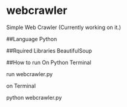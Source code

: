 # webcrawler
Simple Web Crawler (Currently working on it.)

##Language
Python

##Rquired Libraries
BeautifulSoup

##How to run
On Python Terminal

 run webcrawler.py

on Terminal

python webcrawler.py

